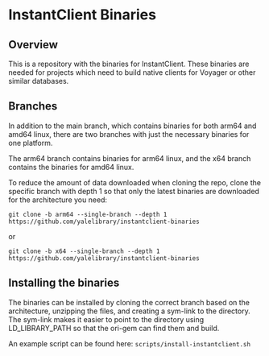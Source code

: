 # InstantClient Binaries

## Overview
This is a repository with the binaries for InstantClient.
These binaries are needed for projects which need to build native clients for Voyager or other similar databases.

## Branches
In addition to the main branch, which contains binaries for both arm64 and amd64 linux, there are two branches with just the necessary binaries for one platform.

The arm64 branch contains binaries for arm64 linux, and the x64 branch contains the binaries for amd64 linux.

To reduce the amount of data downloaded when cloning the repo, clone the specific branch with depth 1 so that only the latest binaries are downloaded for the architecture you need:

```
git clone -b arm64 --single-branch --depth 1 https://github.com/yalelibrary/instantclient-binaries
```
or
```
git clone -b x64 --single-branch --depth 1 https://github.com/yalelibrary/instantclient-binaries
```

## Installing the binaries
The binaries can be installed by cloning the correct branch based on the architecture, unzipping the files, and creating a sym-link to the directory.
The sym-link makes it easier to point to the directory using LD_LIBRARY_PATH so that the ori-gem can find them and build.

An example script can be found here: `scripts/install-instantclient.sh`